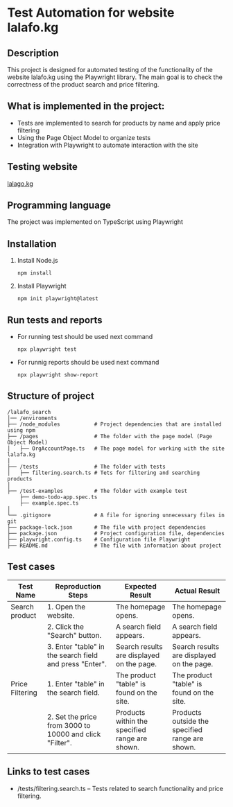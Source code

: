# Test Automation for website lalafo.kg 

## Description 
This project is designed for automated testing of the functionality of the website lalafo.kg using the Playwright library. The main goal is to check the correctness of the product search and price filtering.

## What is implemented in the project:
- Tests are implemented to search for products by name and apply price filtering
- Using the Page Object Model to organize tests
- Integration with Playwright to automate interaction with the site

## Testing website
[lalago.kg](https://lalafo.kg)

## Programming language
The project was implemented on TypeScript using Playwright

## Installation
1. Install Node.js
    ```
    npm install
    ```
2. Install Playwright

    ```
    npm init playwright@latest
    ```
    

## Run tests and reports
- For running test should be used next command

    ```
    npx playwright test
    ```
- For runnig reports should be used next command

    ```
    npx playwright show-report
    ```

## Structure of project

```
/lalafo_search
│── /enviroments
├── /node_modules           # Project dependencies that are installed using npm
├── /pages                  # The folder with the page model (Page Object Model)
│   ├── OrgAccountPage.ts   # The page model for working with the site lalafa.kg
|
├── /tests                  # The folder with tests
│   ├── filtering.search.ts # Tets for filtering and searching products
│   
├── /test-examples          # The folder with example test
    ├── demo-todo-app.spec.ts
    ├── example.spec.ts
│
└── .gitignore              # A file for ignoring unnecessary files in git
├── package-lock.json       # The file with project dependencies
├── package.json            # Project configuration file, dependencies
├── playwright.config.ts    # Configuration file Playwright
├── README.md               # The file with information about project

```
## Test cases

| Test Name               | Reproduction Steps                                  | Expected Result                             | Actual Result                               |
|-------------------------|-----------------------------------------------------|---------------------------------------------|---------------------------------------------|
| Search product          | 1. Open the website.                                | The homepage opens.                         | The homepage opens.                         |
|                         | 2. Click the "Search" button.                       | A search field appears.                     | A search field appears.                     |
|                         | 3. Enter "table" in the search field and press "Enter". | Search results are displayed on the page. | Search results are displayed on the page.   |
| Price Filtering     | 1. Enter "table" in the search field.               | The product "table" is found on the site.   | The product "table" is found on the site.   |
|                         | 2. Set the price from 3000 to 10000 and click "Filter". | Products within the specified range are shown. | Products outside the specified range are shown. |

## Links to test cases
- /tests/filtering.search.ts – Tests related to search functionality and price filtering.